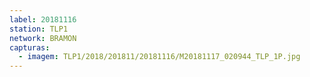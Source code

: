 ```yaml
---
label: 20181116
station: TLP1
network: BRAMON
capturas:
  - imagem: TLP1/2018/201811/20181116/M20181117_020944_TLP_1P.jpg
---
```

